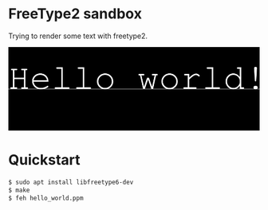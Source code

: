 # FreeType2 sandbox
Trying to render some text with freetype2.

![Hello world](img/hello_world.png)

# Quickstart

```console
$ sudo apt install libfreetype6-dev
$ make
$ feh hello_world.ppm
``` 
